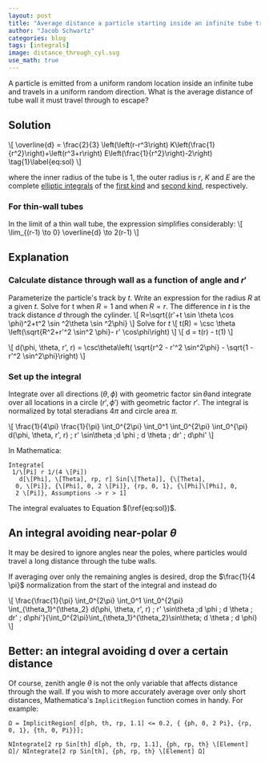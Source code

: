 ```yaml
---
layout: post
title: "Average distance a particle starting inside an infinite tube travels through the wall of the tube."
author: "Jacob Schwartz"
categories: blog
tags: [integrals]
image: distance_through_cyl.svg
use_math: true
---
```


A particle is emitted from a uniform random location inside an infinite tube and travels in a uniform random direction. What is the average distance of tube wall it must travel through to escape?

## Solution

\\[ \overline{d} = \frac{2}{3} \left(\left(r-r^3\right) K\left(\frac{1}{r^2}\right)+\left(r^3+r\right) E\left(\frac{1}{r^2}\right)-2\right) \tag{1}\label{eq:sol} \\]

where the inner radius of the tube is $1$, the outer radius is $r$, $K$ and $E$ are the complete [elliptic integrals](https://en.wikipedia.org/wiki/Elliptic_integral) of the [first kind](http://mathworld.wolfram.com/CompleteEllipticIntegraloftheFirstKind.html) and [second kind](http://mathworld.wolfram.com/CompleteEllipticIntegraloftheSecondKind.html), respectively.

### For thin-wall tubes
In the limit of a thin wall tube, the expression simplifies considerably: \\[ \lim_{(r-1) \to 0} \overline{d} \to 2(r-1) \\]

## Explanation

### Calculate distance through wall as a function of angle and $r'$
Parameterize the particle's track by $t$. Write an expression for the radius $R$ at a given $t$. Solve for t when $R =1$ and when $R = r$. The difference in $t$ is the track distance $d$ through the cylinder.
\\[ R=\sqrt{(r'+t \sin \theta \cos \phi)^2+t^2 \sin
   ^2\theta \sin ^2\phi} \\]
Solve for $t$
\\[ t(R) = \csc \theta \left(\sqrt{R^2+r'^2 \sin^2 \phi}- r' \cos\phi\right) \\]
\\[ d = t(r) - t(1) \\]

\\[ d(\phi, \theta, r', r) = \csc\theta\left(
\sqrt{r^2 - r'^2 \sin^2\phi} - \sqrt{1 - r'^2 \sin^2\phi}\right) \\]
### Set up the integral

Integrate over all directions $(\theta, \phi)$ with geometric factor $\sin\theta$and integrate over all locations in a circle $(r', \phi')$ with geometric factor $r'$. The integral is normalized by total steradians $4\pi$ and circle area $\pi$.

\\[ \frac{1}{4\pi} \frac{1}{\pi} \int_0^{2\pi} \int_0^1 \int_0^{2\pi} \int_0^{\pi} d(\phi, \theta, r', r) \; r' \sin\theta \;d \phi \; d \theta \; dr' \; d\phi' \\]

In Mathematica:
```
Integrate[
 1/\[Pi] r 1/(4 \[Pi])
   d[\[Phi], \[Theta], rp, r] Sin[\[Theta]], {\[Theta], 
  0, \[Pi]}, {\[Phi], 0, 2 \[Pi]}, {rp, 0, 1}, {\[Phi]\[Phi], 0, 
  2 \[Pi]}, Assumptions -> r > 1]
```

The integral evaluates to Equation $(\ref{eq:sol})$.

## An integral avoiding near-polar $\theta$

It may be desired to ignore angles near the poles, where particles would travel a long distance through the tube walls.

If averaging over only the remaining angles is desired, drop the $\frac{1}{4 \pi}$ normalization from the start of the integral and instead do

\\[ \frac{\frac{1}{\pi} \int_0^{2\pi} \int_0^1 \int_0^{2\pi} \int_{\theta_1}^{\theta_2} d(\phi, \theta, r', r) \; r' \sin\theta \;d \phi \; d \theta \; dr' \; d\phi'}{\int_0^{2\pi}\int_{\theta_1}^{\theta_2}\sin\theta\; d \theta \; d \phi} \\]

## Better: an integral avoiding d over a certain distance

Of course, zenith angle $\theta$ is not the only variable that affects distance through the wall. If you wish to more accurately average over only short distances, Mathematica's `ImplicitRegion` function comes in handy. For example:

```
Ω = ImplicitRegion[ d[ph, th, rp, 1.1] <= 0.2, { {ph, 0, 2 Pi}, {rp, 0, 1}, {th, 0, Pi}}];

NIntegrate[2 rp Sin[th] d[ph, th, rp, 1.1], {ph, rp, th} \[Element] Ω]/ NIntegrate[2 rp Sin[th], {ph, rp, th} \[Element] Ω]
```
